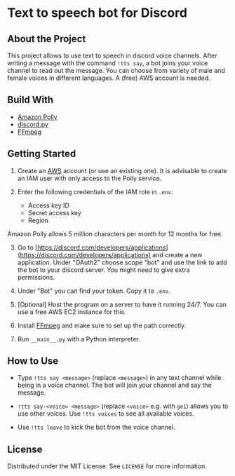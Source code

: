 # Text to speech bot for Discord

## About the Project

This project allows to use text to speech in discord voice channels. After writing a message with the command `!tts say`, 
 a bot joins your voice channel to read out the message. You can choose from variety of male and female voices 
in different languages. A (free) AWS account is needed.

## Build With

- [Amazon Polly](https://aws.amazon.com/polly/)
- [discord.py](https://discordpy.readthedocs.io/)
- [FFmpeg](https://www.ffmpeg.org/)

## Getting Started

1. Create an [AWS](https://aws.amazon.com/) account (or use an existing one). It is advisable to create an IAM user with
   only access to the Polly service.


2. Enter the following credentials of the IAM role in `.env`:
    * Access key ID
    * Secret access key
    * Region

Amazon Polly allows 5 million characters per month for 12 months for free.

3. Go to [https://discord.com/developers/applications](https://discord.com/developers/applications) and create a new
   application. Under "OAuth2" choose scope "bot" and use the link to add the bot to your discord server. You might need
   to give extra permissions.


4. Under "Bot" you can find your token. Copy it to `.env`.


5. [Optional] Host the program on a server to have it running 24/7. You can use a free AWS EC2 instance for this.


6. Install [FFmpeg](https://www.ffmpeg.org/) and make sure to set up the path correctly.


7. Run `__main__.py` with a Python interpreter.

## How to Use

- Type `!tts say <message>` (replace `<message>`) in any text channel while being in a voice channel. The bot will join
  your channel and say the message.


- `!tts say-<voice> <message>` (replace `<voice>` e.g. with `ge1`) allows you to use other voices. Use `!tts voices`
  to see all available voices.


- Use `!tts leave` to kick the bot from the voice channel.

## License

Distributed under the MIT License. See `LICENSE` for more information.
